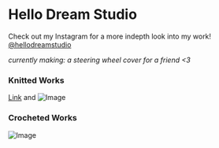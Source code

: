 # Hello Dream Studio
Check out my Instagram for a more indepth look into my work! [@hellodreamstudio](https://github.com/jackieeetraaan/hellodreamstudio/edit/main/README.md)

_currently making: a steering wheel cover for a friend <3_

### Knitted Works

[Link](url) and ![Image](src)




### Crocheted Works
![Image](src)
